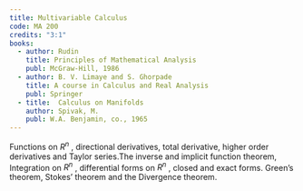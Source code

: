 ```yaml
---
title: Multivariable Calculus
code: MA 200
credits: "3:1"
books:
  - author: Rudin
    title: Principles of Mathematical Analysis
    publ: McGraw-Hill, 1986
  - author: B. V. Limaye and S. Ghorpade
    title: A course in Calculus and Real Analysis
    publ: Springer
  - title:  Calculus on Manifolds
    author: Spivak, M.
    publ: W.A. Benjamin, co., 1965
---
```


Functions on $R^n$ , directional derivatives, total derivative, higher order derivatives and Taylor series.The inverse and implicit function theorem,
Integration on $R^n$ , differential forms on  $R^n$ , closed and exact forms. Green’s theorem, Stokes’ theorem and the Divergence theorem.
